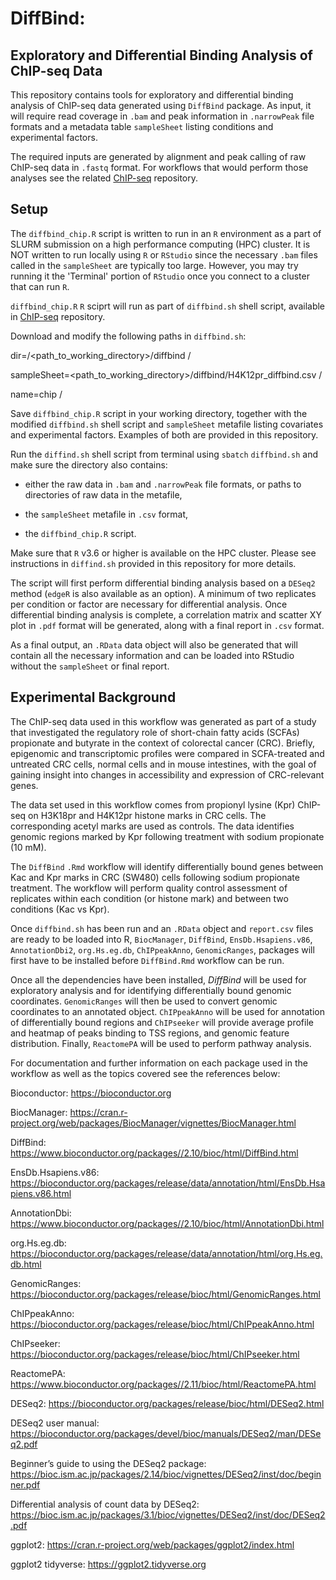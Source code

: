 # DiffBind:

## Exploratory and Differential Binding Analysis of ChIP-seq Data

This repository contains tools for exploratory and differential binding analysis of ChIP-seq data generated using `DiffBind` package.
As input, it will require read coverage in `.bam` and peak information in `.narrowPeak` file formats and a metadata table `sampleSheet` listing conditions and experimental factors. 

The required inputs are generated by alignment and peak calling of raw ChIP-seq data in `.fastq` format. For workflows that would perform those analyses see the related [ChIP-seq](https://github.com/nshanian/ChIP-seq) repository. 

## Setup

The `diffbind_chip.R` script is written to run in an `R` environment as a part of SLURM submission on a high performance computing (HPC) cluster. It is NOT written to run locally using `R` or `RStudio` since the necessary `.bam` files called in the `sampleSheet` are typically too large. However, you may try running it the 'Terminal' portion of `RStudio` once you connect to a cluster that can run `R`. 

`diffbind_chip.R` `R` sciprt will run as part of `diffbind.sh` shell script, available in [ChIP-seq](https://github.com/nshanian/ChIP-seq) repository.

Download and modify the following paths in `diffbind.sh`:

dir=/<path_to_working_directory>/diffbind / 

sampleSheet=<path_to_working_directory>/diffbind/H4K12pr_diffbind.csv /

name=chip /

Save `diffbind_chip.R` script in your working directory, together with the modified `diffbind.sh` shell script and `sampleSheet` metafile listing covariates and experimental factors. Examples of both are provided in this repository. 

Run the `diffind.sh` shell script from terminal using `sbatch` `diffbind.sh` and make sure the directory also contains:

- either the raw data in `.bam` and `.narrowPeak` file formats, or paths to directories of raw data in the metafile, 

- the `sampleSheet` metafile in `.csv` format, 

- the `diffbind_chip.R` script. 

Make sure that `R` v3.6 or higher is available on the HPC cluster. Please see instructions in `diffind.sh` provided in this repository for more details.

The script will first perform differential binding analysis based on a `DESeq2` method (`edgeR` is also available as an option). A minimum of two replicates per condition or factor are necessary for differential analysis. Once differential binding analysis is complete, a correlation matrix and scatter XY plot in `.pdf` format will be generated, along with a final report in `.csv` format. 

As a final output, an `.RData` data object will also be generated that will contain all the necessary information and can be loaded into RStudio without the `sampleSheet` or final report.

## Experimental Background

The ChIP-seq data used in this workflow was generated as part of a study that investigated the regulatory role of short-chain fatty acids (SCFAs) propionate and butyrate in the context of colorectal cancer (CRC). Briefly, epigenomic and transcriptomic profiles were compared in SCFA-treated and untreated CRC cells, normal cells and in mouse intestines, with the goal of gaining insight into changes in accessibility and expression of CRC-relevant genes.

The data set used in this workflow comes from propionyl lysine (Kpr) ChIP-seq on H3K18pr and H4K12pr histone marks in CRC cells. The corresponding acetyl marks are used as controls. The data identifies genomic regions marked by Kpr following treatment with sodium propionate (10 mM). 

The `DiffBind` `.Rmd` workflow will identify differentially bound genes between Kac and Kpr marks in CRC (SW480) cells following sodium propionate treatment. The workflow will perform quality control assessment of replicates within each condition (or histone mark) and between two conditions (Kac vs Kpr). 

Once `diffbind.sh` has been run and an `.RData` object and `report.csv` files are ready to be loaded into R, `BiocManager`, `DiffBind`, `EnsDb.Hsapiens.v86`, `AnnotationDbi2`, `org.Hs.eg.db`, `ChIPpeakAnno`, `GenomicRanges`, packages will first have to be installed before `DiffBind.Rmd` workflow can be run.

Once all the dependencies have been installed, _DiffBind_ will be used for exploratory analysis and for identifying differentially bound genomic coordinates. `GenomicRanges` will then be used to convert genomic coordinates to an annotated object. `ChIPpeakAnno` will be used for annotation of differentially bound regions and `ChIPseeker` will provide average profile and heatmap of peaks binding to TSS regions, and genomic feature distribution. Finally, `ReactomePA` will be used to perform pathway analysis.

For documentation and further information on each package used in the workflow as well as the topics covered see the references below:

Bioconductor: https://bioconductor.org

BiocManager: https://cran.r-project.org/web/packages/BiocManager/vignettes/BiocManager.html

DiffBind: https://www.bioconductor.org/packages//2.10/bioc/html/DiffBind.html

EnsDb.Hsapiens.v86: https://bioconductor.org/packages/release/data/annotation/html/EnsDb.Hsapiens.v86.html

AnnotationDbi: https://www.bioconductor.org/packages//2.10/bioc/html/AnnotationDbi.html

org.Hs.eg.db: https://bioconductor.org/packages/release/data/annotation/html/org.Hs.eg.db.html

GenomicRanges: https://bioconductor.org/packages/release/bioc/html/GenomicRanges.html

ChIPpeakAnno: https://bioconductor.org/packages/release/bioc/html/ChIPpeakAnno.html

ChIPseeker: https://bioconductor.org/packages/release/bioc/html/ChIPseeker.html

ReactomePA: https://www.bioconductor.org/packages//2.11/bioc/html/ReactomePA.html

DESeq2: https://bioconductor.org/packages/release/bioc/html/DESeq2.html

DESeq2 user manual: https://bioconductor.org/packages/devel/bioc/manuals/DESeq2/man/DESeq2.pdf

Beginner’s guide to using the DESeq2 package: https://bioc.ism.ac.jp/packages/2.14/bioc/vignettes/DESeq2/inst/doc/beginner.pdf

Differential analysis of count data by DESeq2: https://bioc.ism.ac.jp/packages/3.1/bioc/vignettes/DESeq2/inst/doc/DESeq2.pdf

ggplot2: https://cran.r-project.org/web/packages/ggplot2/index.html

ggplot2 tidyverse: https://ggplot2.tidyverse.org
